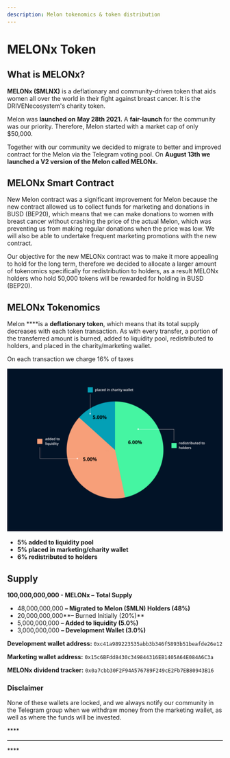 ```yaml
---
description: Melon tokenomics & token distribution
---
```


# MELONx Token

## What is MELONx?

**MELONx \($MLNX\)** is a deflationary and community-driven token that aids women all over the world in their fight against breast cancer. It is the DRIVENecosystem's charity token.

Melon was **launched on** **May 28th 2021.** A **fair-launch** for the community was our priority. Therefore, Melon started with a market cap of only $50,000.

Together with our community we decided to migrate to better and improved contract for the Melon via the Telegram voting pool. On **August 13th we launched a V2 version of the Melon called MELONx.**

## MELONx Smart Contract

New Melon contract was a significant improvement for Melon because the new contract allowed us to collect funds for marketing and donations in BUSD \(BEP20\), which means that we can make donations to women with breast cancer without crashing the price of the actual Melon, which was preventing us from making regular donations when the price was low. We will also be able to undertake frequent marketing promotions with the new contract. 

Our objective for the new MELONx contract was to make it more appealing to hold for the long term, therefore we decided to allocate a larger amount of tokenomics specifically for redistribution to holders, as a result MELONx holders who hold 50,000 tokens will be rewarded for holding in BUSD \(BEP20\).

## **MELONx Tokenomics**

Melon ****is a **deflationary token**, which means that its total supply decreases with each token transaction. As with every transfer, a portion of the transferred amount is burned, added to liquidity pool, redistributed to holders, and placed in the charity/marketing wallet. 

On each transaction we charge 16% of taxes

![](../.gitbook/assets/frame-63.jpg)

* **5% added to liquidity pool**
* **5% placed in marketing/charity wallet**
* **6% redistributed to holders** 

## Supply

**100,000,000,000  - MELONx – Total Supply**

* 48,000,000,000 **– Migrated to Melon \($MLN\) Holders \(48%\)**
* 20,000,000,000**– Burned Initially \(20%\)**
* 5,000,000,000 **– Added to liquidity \(5.0%\)**
* 3,000,000,000 **– Development Wallet \(3.0%\)**

**Development wallet address:** `0xc41a989223535abb3b346f5893b51beafde26e12`

**Marketing wallet address:** `0x15c6BFdd8430c349844316EB1405A64E084A6C3a`

**MELONx dividend tracker:** `0x0a7cbb30F2F94A576789F249cE2Fb7EB80943B16`

### **Disclaimer** 

None of these wallets are locked, and we always notify our community in the Telegram group when we withdraw money from the marketing wallet, as well as where the funds will be invested.

\*\*\*\*



  
****

\*\*\*\*


